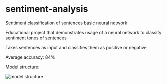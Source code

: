 # sentiment-analysis
Sentiment classification of sentences basic neural network

Educational project that demonstrates usage of a neural network to classify sentiment tones of sentences

Takes sentences as input and classifies them as positive or negative

Average accuracy: 84%

Model structure:

![model structure](https://github.com/Asquator/sentiment-analysis/assets/92979391/823e6f06-9f3c-4daa-8095-062f3b7fddc6)
